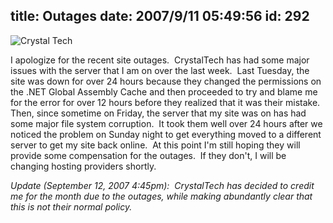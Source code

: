 title: Outages
date: 2007/9/11 05:49:56
id: 292
---
![Crystal Tech](/journal_images/CTThumbDown.gif)

I apologize for the recent site outages.  CrystalTech has had some major issues with the server that I am on over the last week.  Last Tuesday, the site was down for over 24 hours because they changed the permissions on the .NET Global Assembly Cache and then proceeded to try and blame me for the error for over 12 hours before they realized that it was their mistake.  Then, since sometime on Friday, the server that my site was on has had some major file system corruption.  It took them well over 24 hours after we noticed the problem on Sunday night to get everything moved to a different server to get my site back online.  At this point I'm still hoping they will provide some compensation for the outages.  If they don't, I will be changing hosting providers shortly.

_Update (September 12, 2007 4:45pm):  CrystalTech has decided to credit me for the month due to the outages, while making abundantly clear that this is not their normal policy._
